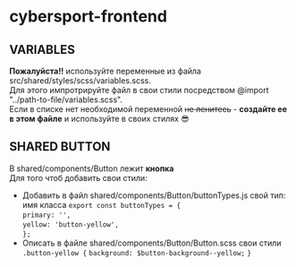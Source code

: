# cybersport-frontend

## VARIABLES
**Пожалуйста!!** используйте переменные из файла src/shared/styles/scss/variables.scss.  
Для этого импротрируйте файл в свои стили посредством @import "../path-to-file/variables.scss".  
Если в списке нет необходимой переменной ~~не ленитесь~~ - **создайте ее в этом файле** и используйте в своих стилях :sunglasses:  

## SHARED BUTTON
В shared/components/Button лежит **кнопка**  
Для того чтоб добавить свои стили:  
* Добавить в файл shared/components/Button/buttonTypes.js свой тип: имя класса
   `export const buttonTypes = {`  
  `primary: '',`  
  `yellow: 'button-yellow',`  
`};`  
* Описать в файле shared/components/Button/Button.scss свои стили
`.button-yellow {`
  `background: $button-background--yellow;`
`}`
